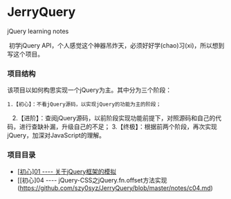 # JerryQuery
jQuery learning notes

  初学jQuery API，个人感觉这个神器吊炸天，必须好好学(chao)习(xi)，所以想到写这个项目。
  
### 项目结构

该项目以如何构思实现一个jQuery为主。其中分为三个阶段：

    1.【初心】：不看jQuery源码，以实现jQuery的功能为主的阶段；
    2.【进阶】：查阅jQuery源码，以前阶段实现功能前提下，对照源码和自己的代码，进行查缺补漏，升级自己的不足；
    3.【终极】：根据前两个阶段，再次实现jQuery，加深对JavaScript的理解。
  
### 项目目录

- [[初心]01 ---- 关于jQuery框架的模拟](https://github.com/szy0syz/JerryQuery/blob/master/notes/c01.md)
- [[初心]04 ---- jQuery-CSS之jQuery.fn.offset方法实现(https://github.com/szy0syz/JerryQuery/blob/master/notes/c04.md)
